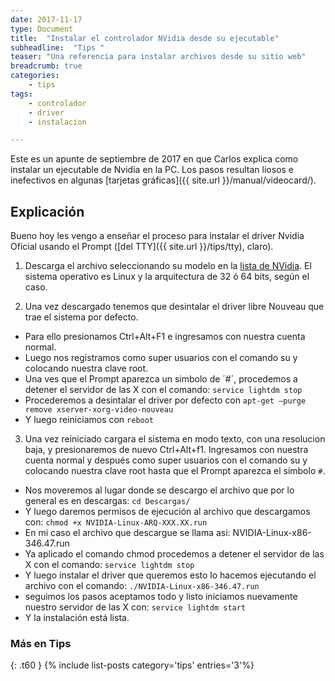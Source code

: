 ```yaml
---
date: 2017-11-17
type: Document
title:  "Instalar el controlador NVidia desde su ejecutable"
subheadline:  "Tips "
teaser: "Una referencia para instalar archivos desde su sitio web"
breadcrumb: true
categories:
    - tips
tags:
    - controlador
    - driver
    - instalacion

---
```

Este es un apunte de septiembre de 2017 en que Carlos explica como instalar un ejecutable de Nvidia en la PC. Los pasos resultan liosos e inefectivos en algunas [tarjetas gráficas]({{ site.url }}/manual/videocard/).

## Explicación
Bueno hoy les vengo a enseñar el proceso para instalar el driver Nvidia Oficial usando el Prompt ([del TTY]({{ site.url }}/tips/tty), claro).

1. Descarga el archivo seleccionando su modelo en la [lista de NVidia](http://www.nvidia.es/Download/index.aspx?lang=es). El sistema operativo es Linux y la arquitectura de 32 ó 64 bits, según el caso.

2. Una vez descargado tenemos que desintalar el driver libre Nouveau que trae el sistema por defecto.
  - Para ello presionamos Ctrl+Alt+F1 e ingresamos con nuestra cuenta normal.
  - Luego nos registramos como super usuarios con el comando su y colocando nuestra clave root.
  - Una ves que el Prompt aparezca un simbolo de ´#´, procedemos a detener el servidor de las X con el comando: `service lightdm stop`
  - Procederemos a desintalar el driver por defecto con `apt-get —purge remove xserver-xorg-video-nouveau`
  - Y luego reiniciamos con `reboot`

3. Una vez reiniciado cargara el sistema en modo texto, con una resolucion baja, y presionaremos de nuevo Ctrl+Alt+f1. Ingresamos con nuestra cuenta normal y después como super usuarios con el comando su y colocando nuestra clave root hasta que el Prompt aparezca el símbolo `#`.
  - Nos moveremos al lugar donde se descargo el archivo que por lo general es en descargas: `cd Descargas/`
  - Y luego daremos permisos de ejecución al archivo que descargamos con: `chmod +x NVIDIA-Linux-ARQ-XXX.XX.run`
  - En mi caso el archivo que descargue se llama asi: NVIDIA-Linux-x86-346.47.run
 - Ya aplicado el comando chmod procedemos a detener el servidor de las X con el comando: `service lightdm stop`
 - Y luego instalar el driver que queremos esto lo hacemos ejecutando el archivo con el comando: `./NVIDIA-Linux-x86-346.47.run`
 - seguimos los pasos aceptamos todo y listo
iniciamos nuevamente nuestro servidor de las X con:
`service lightdm start`
- Y la instalación está lista.

### Más en Tips
{: .t60 }
{% include list-posts category='tips' entries='3'%}
